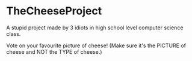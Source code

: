 # TheCheeseProject
A stupid project made by 3 idiots in high school level computer science class.

Vote on your favourite picture of cheese! (Make sure it's the PICTURE of cheese and NOT the TYPE of cheese.) 
